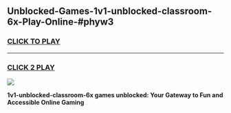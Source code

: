 
## Unblocked-Games-1v1-unblocked-classroom-6x-Play-Online-#phyw3
<h3>
<a href="https://premium.freeplayer.one?title=1v1-unblocked-classroom-6x&ref=27F">CLICK TO PLAY</a></h3>
<hr>

<h3>
<a href="https://premium.freeplayer.one?title=1v1-unblocked-classroom-6x&ref=27F">CLICK 2 PLAY</a>
  
</h3>

<a href="https://premium.freeplayer.one?title=1v1-unblocked-classroom-6x&ref=27F"><img src="https://clearcache.store/games.png"></a>


**1v1-unblocked-classroom-6x games unblocked: Your Gateway to Fun and Accessible Online Gaming**
